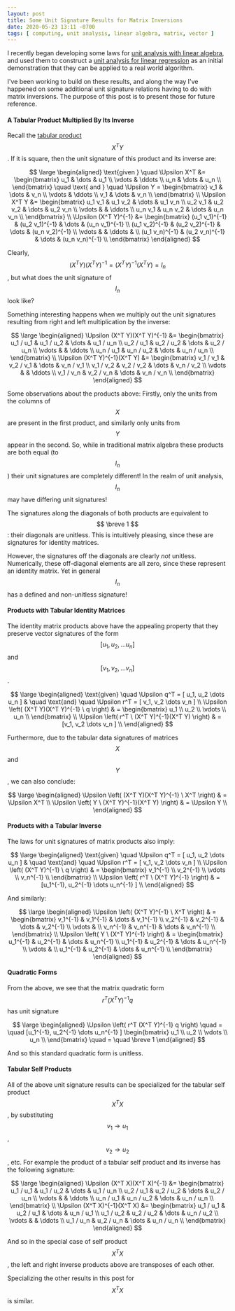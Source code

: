 ```yaml
---
layout: post
title: Some Unit Signature Results for Matrix Inversions
date: 2020-05-23 13:11 -0700
tags: [ computing, unit analysis, linear algebra, matrix, vector ]
---
```


I recently began developing some laws for
[unit analysis with linear algebra](http://erikerlandson.github.io/blog/2020/05/01/unit-analysis-for-linear-algebra/),
and used them to construct a
[unit analysis for linear regression](http://erikerlandson.github.io/blog/2020/05/06/unit-analysis-for-linear-regression/)
as an initial demonstration that they can be applied to a real world algorithm.

I've been working to build on these results, and along the way I've happened on some additional
unit signature relations having to do with matrix inversions.
The purpose of this post is to present those for future reference.

#### A Tabular Product Multiplied By Its Inverse

Recall the
[tabular product](http://erikerlandson.github.io/blog/2020/05/01/unit-analysis-for-linear-algebra/#generalized-tabular-product)
$$ X^T Y $$.
If it is square, then the unit signature of this product and its inverse are:

$$
\large
\begin{aligned}
\text{given } \quad \Upsilon X^T &=
\begin{bmatrix}
  u_1 & \dots & u_1 \\
  \vdots & \ddots \\
  u_n & \dots & u_n \\
\end{bmatrix}
\quad \text{ and } \quad \Upsilon Y =
\begin{bmatrix}
  v_1 & \dots & v_n \\
  \vdots & \ddots \\
  v_1 & \dots & v_n \\
\end{bmatrix} \\
\Upsilon X^T Y &=
\begin{bmatrix}
  u_1 v_1 & u_1 v_2 & \dots & u_1 v_n \\
  u_2 v_1 & u_2 v_2 & \dots & u_2 v_n \\
  \vdots & & \ddots \\
  u_n v_1 & u_n v_2 & \dots & u_n v_n \\
\end{bmatrix} \\
\Upsilon (X^T Y)^{-1} &=
\begin{bmatrix}
  (u_1 v_1)^{-1} & (u_2 v_1)^{-1} & \dots  & (u_n v_1)^{-1} \\
  (u_1 v_2)^{-1} & (u_2 v_2)^{-1} & \dots  & (u_n v_2)^{-1} \\
  \vdots         &                & \ddots & \\
  (u_1 v_n)^{-1} & (u_2 v_n)^{-1} & \dots  & (u_n v_n)^{-1} \\  
\end{bmatrix}
\end{aligned}
$$

Clearly,
$$ (X^T Y)(X^T Y)^{-1} = (X^T Y)^{-1}(X^T Y) = I_n $$,
but what does the unit signature of $$ I_n $$ look like?

Something interesting happens when we multiply out the unit signatures resulting from
right and left multiplication by the inverse:

$$
\large
\begin{aligned}
\Upsilon (X^T Y)(X^T Y)^{-1} &=
\begin{bmatrix}
  u_1 / u_1 & u_1 / u_2 & \dots & u_1 / u_n \\
  u_2 / u_1 & u_2 / u_2 & \dots & u_2 / u_n \\
  \vdots & & \ddots \\
  u_n / u_1 & u_n / u_2 & \dots & u_n / u_n \\
\end{bmatrix} \\
\Upsilon (X^T Y)^{-1}(X^T Y) &=
\begin{bmatrix}
  v_1 / v_1 & v_2 / v_1 & \dots & v_n / v_1 \\
  v_1 / v_2 & v_2 / v_2 & \dots & v_n / v_2 \\
  \vdots & & \ddots \\
  v_1 / v_n & v_2 / v_n & \dots & v_n / v_n \\
\end{bmatrix}
\end{aligned}
$$

Some observations about the products above:
Firstly, only the units from the columns of $$ X $$ are present in the first product,
and similarly only units from $$ Y $$ appear in the second.
So, while in traditional matrix algebra these products are both equal (to $$ I_n $$)
their unit signatures are completely different!
In the realm of unit analysis, $$ I_n $$ may have differing unit signatures!

The signatures along the diagonals of both products are equivalent to $$ \breve 1 $$:
their diagonals are unitless.
This is intuitively pleasing, since these are signatures for identity matrices.

However, the signatures off the diagonals are clearly _not_ unitless.
Numerically, these off-diagonal elements are all zero, since these represent an identity matrix.
Yet in general $$ I_n $$ has a defined and non-unitless signature!

#### Products with Tabular Identity Matrices

The identity matrix products above have the appealing property that they preserve vector signatures of the form
$$ [ u_1, u_2, \dots u_n ] $$ and $$ [v_1, v_2, \dots v_n ] $$.

$$
\large
\begin{aligned}
\text{given} \quad
\Upsilon q^T = [ u_1, u_2 \dots u_n ] &
\quad \text{and} \quad
\Upsilon r^T = [ v_1, v_2 \dots v_n ] \\
\Upsilon \left( (X^T Y)(X^T Y)^{-1} \ q \right) & =
\begin{bmatrix}
u_1 \\
u_2 \\
\vdots \\
u_n \\
\end{bmatrix} \\
\Upsilon \left( r^T \ (X^T Y)^{-1}(X^T Y) \right) & =
[v_1, v_2 \dots v_n ] \\
\end{aligned}
$$

Furthermore, due to the tabular data signatures of matrices $$ X $$ and $$ Y $$,
we can also conclude:

$$
\large
\begin{aligned}
\Upsilon \left( (X^T Y)(X^T Y)^{-1} \ X^T \right) & = \Upsilon X^T \\
\Upsilon \left( Y \ (X^T Y)^{-1}(X^T Y) \right) & = \Upsilon Y \\
\end{aligned}
$$

#### Products with a Tabular Inverse

The laws for unit signatures of matrix products also imply:

$$
\large
\begin{aligned}
\text{given} \quad
\Upsilon q^T = [ u_1, u_2 \dots u_n ] &
\quad \text{and} \quad
\Upsilon r^T = [ v_1, v_2 \dots v_n ] \\
\Upsilon \left( (X^T Y)^{-1} \ q \right) & =
\begin{bmatrix}
v_1^{-1} \\
v_2^{-1} \\
\vdots \\
v_n^{-1} \\
\end{bmatrix} \\
\Upsilon \left( r^T \ (X^T Y)^{-1} \right) & =
[u_1^{-1}, u_2^{-1} \dots u_n^{-1} ] \\
\end{aligned}
$$

And similarly:

$$
\large
\begin{aligned}
\Upsilon \left( (X^T Y)^{-1} \ X^T \right) & =
\begin{bmatrix}
v_1^{-1} & v_1^{-1} & \dots & v_1^{-1} \\
v_2^{-1} & v_2^{-1} & \dots & v_2^{-1} \\
\vdots & \\
v_n^{-1} & v_n^{-1} & \dots & v_n^{-1} \\
\end{bmatrix} \\
\Upsilon \left( Y \ (X^T Y)^{-1} \right) & = 
\begin{bmatrix}
  u_1^{-1} & u_2^{-1} & \dots & u_n^{-1} \\
  u_1^{-1} & u_2^{-1} & \dots & u_n^{-1} \\
  \vdots & \\
  u_1^{-1} & u_2^{-1} & \dots & u_n^{-1} \\
\end{bmatrix}
\end{aligned}
$$

#### Quadratic Forms

From the above, we see that the matrix quadratic form
$$ r^T (X^T Y)^{-1} q $$ has unit signature

$$
\large
\begin{aligned}
\Upsilon \left( r^T (X^T Y)^{-1} q \right)
\quad = \quad
[u_1^{-1}, u_2^{-1} \dots u_n^{-1} ]
\begin{bmatrix}
u_1 \\
u_2 \\
\vdots \\
u_n \\
\end{bmatrix}
\quad = \quad
\breve 1
\end{aligned}
$$

And so this standard quadratic form is unitless.

#### Tabular Self Products

All of the above unit signature results can be specialized for the tabular self product
$$ X^T X $$,
by substituting $$ v_1 \rightarrow u_1 $$, $$ v_2 \rightarrow u_2 $$, etc.
For example the product of a tabular self product and its inverse has the following signature:

$$
\large
\begin{aligned}
\Upsilon (X^T X)(X^T X)^{-1} &=
\begin{bmatrix}
  u_1 / u_1 & u_1 / u_2 & \dots & u_1 / u_n \\
  u_2 / u_1 & u_2 / u_2 & \dots & u_2 / u_n \\
  \vdots & & \ddots \\
  u_n / u_1 & u_n / u_2 & \dots & u_n / u_n \\
\end{bmatrix} \\
\Upsilon (X^T X)^{-1}(X^T X) &=
\begin{bmatrix}
  u_1 / u_1 & u_2 / u_1 & \dots & u_n / u_1 \\
  u_1 / u_2 & u_2 / u_2 & \dots & u_n / u_2 \\
  \vdots & & \ddots \\
  u_1 / u_n & u_2 / u_n & \dots & u_n / u_n \\
\end{bmatrix}
\end{aligned}
$$

And so in the special case of self product $$ X^T X $$, the left and right inverse products above
are transposes of each other.

Specializing the other results in this post for $$ X^T X $$ is similar.
